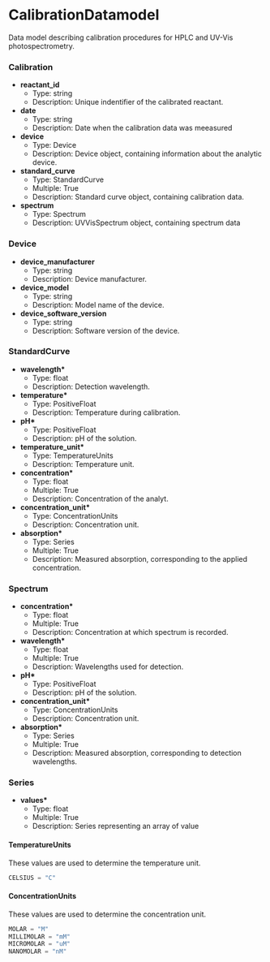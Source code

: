 # CalibrationDatamodel

Data model describing calibration procedures for HPLC and UV-Vis photospectrometry.

### Calibration

- __reactant_id__
  - Type: string
  - Description: Unique indentifier of the calibrated reactant.
- __date__
  - Type: string
  - Description: Date when the calibration data was meeasured
- __device__
  - Type: Device
  - Description: Device object, containing information about the analytic device.
- __standard_curve__
  - Type: StandardCurve
  - Multiple: True
  - Description: Standard curve object, containing calibration data.
- __spectrum__
  - Type: Spectrum
  - Description: UVVisSpectrum object, containing spectrum data

### Device

- __device_manufacturer__
  - Type: string
  - Description: Device manufacturer.
- __device_model__
  - Type: string
  - Description: Model name of the device.
- __device_software_version__
  - Type: string
  - Description: Software version of the device.

### StandardCurve

- __wavelength*__
  - Type: float
  - Description: Detection wavelength.
- __temperature*__
  - Type: PositiveFloat
  - Description: Temperature during calibration.
- __pH*__
  - Type: PositiveFloat
  - Description: pH of the solution.
- __temperature_unit*__
  - Type: TemperatureUnits
  - Description: Temperature unit.
- __concentration*__
  - Type: float
  - Multiple: True
  - Description: Concentration of the analyt.
- __concentration_unit*__
  - Type: ConcentrationUnits
  - Description: Concentration unit.
- __absorption*__
  - Type: Series
  - Multiple: True
  - Description: Measured absorption, corresponding to the applied concentration.

### Spectrum

- __concentration*__
  - Type: float
  - Multiple: True
  - Description: Concentration at which spectrum is recorded.
- __wavelength*__
  - Type: float
  - Multiple: True
  - Description: Wavelengths used for detection.
- __pH*__
  - Type: PositiveFloat
  - Description: pH of the solution.
- __concentration_unit*__
  - Type: ConcentrationUnits
  - Description: Concentration unit.
- __absorption*__
  - Type: Series
  - Multiple: True
  - Description: Measured absorption, corresponding to detection wavelengths.

### Series

- __values*__
  - Type: float
  - Multiple: True
  - Description: Series representing an array of value

#### TemperatureUnits

These values are used to determine the temperature unit.

```python
CELSIUS = "C"
```
#### ConcentrationUnits

These values are used to determine the concentration unit.

```python
MOLAR = "M"
MILLIMOLAR = "mM"
MICROMOLAR = "uM"
NANOMOLAR = "nM"
```
